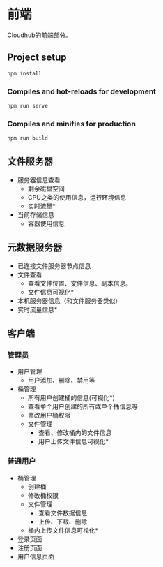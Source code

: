# 前端

Cloudhub的前端部分。

## Project setup
```bash
npm install
```

### Compiles and hot-reloads for development
```bash
npm run serve
```

### Compiles and minifies for production
```bash
npm run build
```

## 文件服务器
- 服务器信息查看
  - 剩余磁盘空间
  - CPU之类的使用信息，运行环境信息
  - 实时流量*
- 当前存储信息
  - 容器使用信息

## 元数据服务器
- 已连接文件服务器节点信息
- 文件查看
  - 查看文件位置、文件信息、副本信息。
  - 文件信息可视化*
- 本机服务器信息（和文件服务器类似）
- 实时流量信息*

## 客户端
### 管理员
- 用户管理
  - 用户添加、删除、禁用等
- 桶管理
  - 所有用户创建桶的信息(可视化*)
  - 查看单个用户创建的所有或单个桶信息等
  - 修改用户桶权限
  - 文件管理
    - 查看、修改桶内的文件信息
    - 用户上传文件信息可视化*

### 普通用户
- 桶管理
  - 创建桶
  - 修改桶权限
  - 文件管理
    - 查看文件数据信息
    - 上传、下载、删除
  - 桶内上传文件信息可视化*
- 登录页面
- 注册页面
- 用户信息页面
